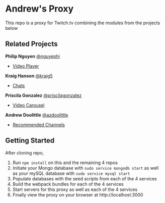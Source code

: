 # Andrew's Proxy
This repo is a proxy for Twitch.tv combining the modules from the projects below

## Related Projects

**Philip Nguyen** [@nguyephi](https://github.com/nguyephi)  
* [Video Player](https://github.com/hrr43fec-luke/video-player-service)  

**Kraig Hanson** [@kraig5](https://github.com/kraig5)  
* [Chats](https://github.com/hrr43fec-luke/chat-service)  

**Priscila Gonzalez** [@priscilagonzalez](https://github.com/priscilagonzalez)  
* [Video Carousel](https://github.com/hrr43fec-luke/video-carousel-service)  

**Andrew Doolittle** [@azdoolittle](https://github.com/azdoolittle)  
* [Recommended Channels](https://github.com/hrr43fec-luke/rec-channels-service)  


## Getting Started
After cloning repo,
1. Run `npm install` on this and the remaining 4 repos
2. Initiate your Mongo database with `sudo service mongodb start` as well as your mySQL database with `sudo service mysql start`
3. Populate databases with the seed scripts from each of the 4 services
4. Build the webpack bundles for each of the 4 services
5. Start servers for this proxy as well as each of the 4 services
7. Finally view the proxy on your browser at http://localhost:3000


